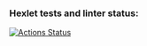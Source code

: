 ### Hexlet tests and linter status:
[![Actions Status](https://github.com/golodnoy/frontend-project-44/workflows/hexlet-check/badge.svg)](https://github.com/golodnoy/frontend-project-44/actions)